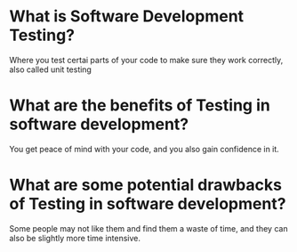 # What is Software Development Testing?
Where you test certai parts of your code to make sure they work correctly, also called unit testing

# What are the benefits of Testing in software development?
You get peace of mind with your code, and you also gain confidence in it.
# What are some potential drawbacks of Testing in software development?
Some people may not  like them and find them a waste of time, and they can also be slightly more time intensive.